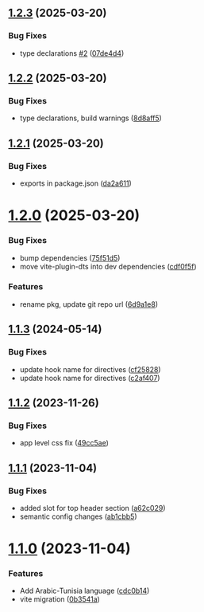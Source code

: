 ## [1.2.3](https://github.com/alex-lehmann-osp/vuejs3-datepicker2/compare/v1.2.2...v1.2.3) (2025-03-20)


### Bug Fixes

* type declarations [#2](https://github.com/alex-lehmann-osp/vuejs3-datepicker2/issues/2) ([07de4d4](https://github.com/alex-lehmann-osp/vuejs3-datepicker2/commit/07de4d4f10f742c29171dfadf36491d75e10e10c))

## [1.2.2](https://github.com/alex-lehmann-osp/vuejs3-datepicker2/compare/v1.2.1...v1.2.2) (2025-03-20)


### Bug Fixes

* type declarations, build warnings ([8d8aff5](https://github.com/alex-lehmann-osp/vuejs3-datepicker2/commit/8d8aff56eb98e1906dc54933cef228cd2266b373))

## [1.2.1](https://github.com/alex-lehmann-osp/vuejs3-datepicker2/compare/v1.2.0...v1.2.1) (2025-03-20)


### Bug Fixes

* exports in package.json ([da2a611](https://github.com/alex-lehmann-osp/vuejs3-datepicker2/commit/da2a61178b91e881e5bd07de5655076662fd2bf2))

# [1.2.0](https://github.com/alex-lehmann-osp/vuejs3-datepicker2/compare/v1.1.3...v1.2.0) (2025-03-20)


### Bug Fixes

* bump dependencies ([75f51d5](https://github.com/alex-lehmann-osp/vuejs3-datepicker2/commit/75f51d540bc2f762e4ed43dbca4bf3d30ce46a93))
* move vite-plugin-dts into dev dependencies ([cdf0f5f](https://github.com/alex-lehmann-osp/vuejs3-datepicker2/commit/cdf0f5f8bddeaf7ae88e92c6ac7d2196a3c45603))


### Features

* rename pkg, update git repo url ([6d9a1e8](https://github.com/alex-lehmann-osp/vuejs3-datepicker2/commit/6d9a1e87d6efbeccf0dc7787b5590886832babad))

## [1.1.3](https://github.com/shubhadip/vuejs3-datepicker/compare/v1.1.2...v1.1.3) (2024-05-14)


### Bug Fixes

* update hook name for directives ([cf25828](https://github.com/shubhadip/vuejs3-datepicker/commit/cf2582815847d76f88c54324eb68ee64624c92eb))
* update hook name for directives ([c2af407](https://github.com/shubhadip/vuejs3-datepicker/commit/c2af4075562b9e52572cff3c74a666cc54a941e9))

## [1.1.2](https://github.com/shubhadip/vuejs3-datepicker/compare/v1.1.1...v1.1.2) (2023-11-26)


### Bug Fixes

* app level css fix ([49cc5ae](https://github.com/shubhadip/vuejs3-datepicker/commit/49cc5ae7ad08fedd6631ab7073c8747f389643fe))

## [1.1.1](https://github.com/shubhadip/vuejs3-datepicker/compare/v1.1.0...v1.1.1) (2023-11-04)


### Bug Fixes

*  added slot for top header section ([a62c029](https://github.com/shubhadip/vuejs3-datepicker/commit/a62c029366d7be028868e72ca5fb8a7f9311ca78))
* semantic config changes ([ab1cbb5](https://github.com/shubhadip/vuejs3-datepicker/commit/ab1cbb5d9000a495c6300e471e24ef4af820b05a))

# [1.1.0](https://github.com/shubhadip/vuejs3-datepicker/compare/v1.0.19...v1.1.0) (2023-11-04)


### Features

* Add Arabic-Tunisia language ([cdc0b14](https://github.com/shubhadip/vuejs3-datepicker/commit/cdc0b1440a8a69f7af1a7d14f3a0801b99a3d07e))
* vite migration ([0b3541a](https://github.com/shubhadip/vuejs3-datepicker/commit/0b3541a7fd8992bc1c822b2e8ebc5c9d6009179d))
